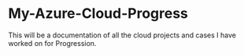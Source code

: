 # My-Azure-Cloud-Progress
This will be a documentation of all the cloud projects and cases I have worked on for Progression. 
